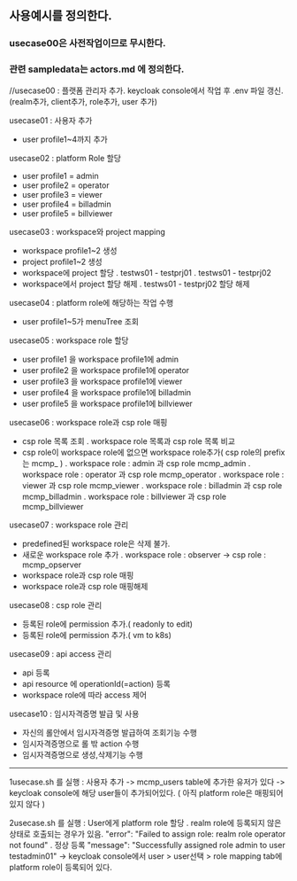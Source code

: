 ## 사용예시를 정의한다.
### usecase00은 사전작업이므로 무시한다.
### 관련 sampledata는 actors.md 에 정의한다.

//usecase00 : 플랫폼 관리자 추가. keycloak console에서 작업 후 .env 파일 갱신.(realm추가, client추가, role추가, user 추가)
 
usecase01 : 사용자 추가 
 - user profile1~4까지 추가

usecase02 : platform Role 할당
 - user profile1 = admin
 - user profile2 = operator
 - user profile3 = viewer
 - user profile4 = billadmin
 - user profile5 = billviewer

usecase03 : workspace와 project mapping
 - workspace profile1~2 생성
 - project profile1~2 생성
 - workspace에 project 할당
   . testws01 - testprj01
   . testws01 - testprj02
 - workspace에서 project 할당 해제
   . testws01 - testprj02 할당 해제

usecase04 : platform role에 해당하는 작업 수행
 - user profile1~5가 menuTree 조회


usecase05 : workspace role 할당
 - user profile1 을 workspace profile1에 admin
 - user profile2 을 workspace profile1에 operator
 - user profile3 을 workspace profile1에 viewer
 - user profile4 을 workspace profile1에 billadmin
 - user profile5 을 workspace profile1에 billviewer

usecase06 : workspace role과 csp role 매핑
 - csp role 목록 조회 
   . workspace role 목록과 csp role 목록 비교
 - csp role이 workspace role에 없으면 workspace role추가( csp role의 prefix는 mcmp_ )
   . workspace role : admin 과 csp role mcmp_admin
   . workspace role : operator 과 csp role mcmp_operator
   . workspace role : viewer 과 csp role mcmp_viewer 
   . workspace role : billadmin 과 csp role mcmp_billadmin 
   . workspace role : billviewer 과 csp role mcmp_billviewer

usecase07 : workspace role 관리
 - predefined된 workspace role은 삭제 불가.
 - 새로운 workspace role 추가
   . workspace role : observer -> csp role : mcmp_opserver
 - workspace role과 csp role 매핑
 - workspace role과 csp role 매핑해제
 
usecase08 : csp role 관리
 - 등록된 role에 permission 추가.( readonly to edit)
 - 등록된 role에 permission 추가.( vm to k8s)


usecase09 : api access 관리
 - api 등록
 - api resource 에 operationId(=action) 등록
 - workspace role에 따라 access 제어

usecase10 : 임시자격증명 발급 및 사용
 - 자신의 롤안에서 임시자격증명 발급하여 조회기능 수행
 - 임시자격증명으로 롤 밖 action 수행
 - 임시자격증명으로 생성,삭제기능 수행

 
 ------------------------------
 1usecase.sh 를 실행 : 사용자 추가
   -> mcmp_users table에 추가한 유저가 있다
   -> keycloak console에 해당 user들이 추가되어있다. ( 아직 platform role은 매핑되어 있지 않다 )

 2usecase.sh 를 실행 : User에게 platform role 할당
   . realm role에 등록되지 않은 상태로 호출되는 경우가 있음. "error": "Failed to assign role: realm role operator not found"
   . 정상 등록 "message": "Successfully assigned role admin to user testadmin01"
   -> keycloak console에서 user > user선택 > role mapping tab에 platform role이 등록되어 있다.


